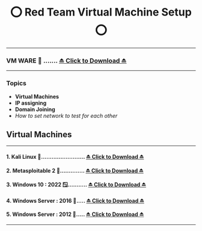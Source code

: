 <h1 align="center"> ⭕ Red Team Virtual Machine Setup ⭕ </h1>

---
### VM WARE 👑 ....... [ ⏏️ Click to Download ⏏️ ](https://www.vmware.com/products/desktop-hypervisor/workstation-and-fusion)
---
### Topics

 - **Virtual Machines**
 - **IP assigning**
 - **Domain Joining**
 - *How to set network to test for each other*

## Virtual Machines

---
#### 1. Kali Linux 🎩......................... [ ⏏️ Click to Download ⏏️ ](https://cdimage.kali.org/kali-2025.3/kali-linux-2025.3-installer-amd64.iso)
#### 2. Metasploitable 2 📼.............. [ ⏏️ Click to Download ⏏️ ](https://sourceforge.net/projects/metasploitable/)
#### 3. Windows 10 : 2022 🪟........... [ ⏏️ Click to Download ⏏️ ](https://www.microsoft.com/en-in/software-download/windows10)
#### 4. Windows Server : 2016 🏢..... [ ⏏️ Click to Download ⏏️ ](https://www.microsoft.com/en-us/evalcenter/download-windows-server-2016)
#### 5. Windows Server : 2012 🌆..... [ ⏏️ Click to Download ⏏️ ](https://www.microsoft.com/en-us/evalcenter/download-windows-server-2012-r2)

---
